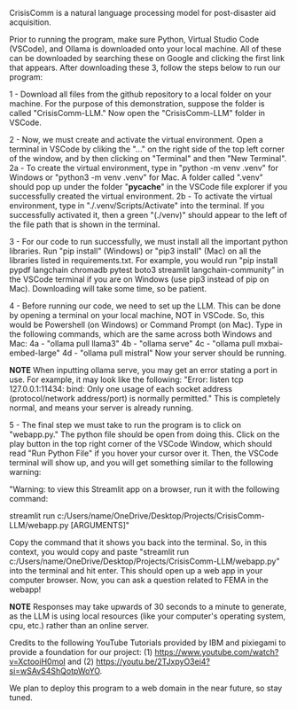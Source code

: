 CrisisComm is a natural language processing model for post-disaster aid acquisition. 

Prior to running the program, make sure Python, Virtual Studio Code (VSCode), and Ollama is downloaded onto your local machine. All of these can be downloaded by searching these on Google and clicking the first link that appears. After downloading these 3, follow the steps below to run our program:

1 - Download all files from the github repository to a local folder on your machine. For the purpose of this demonstration, suppose the folder is called "CrisisComm-LLM." Now open the "CrisisComm-LLM" folder in VSCode.

2 - Now, we must create and activate the virtual environment. Open a terminal in VSCode by cliking the "..." on the right side of the top left corner of the window, and by then clicking on "Terminal" and then "New Terminal". 
    2a - To create the virtual environment, type in "python -m venv .venv" for Windows or "python3 -m venv .venv" for Mac. A folder called ".venv" should pop up under the folder "__pycache__" in the VSCode file explorer if you successfully created the virtual environment.
    2b - To activate the virtual environment, type in "./.venv/Scripts/Activate" into the terminal. If you successfully activated it, then a green "(./venv)" should appear to the left of the file path that is shown in the terminal. 

3 - For our code to run successfully, we must install all the important python libraries. Run "pip install" (Windows) or "pip3 install" (Mac) on all the libraries listed in requirements.txt. For example, you would run "pip install pypdf langchain chromadb pytest boto3 streamlit langchain-community" in the VSCode terminal if you are on Windows (use pip3 instead of pip on Mac). Downloading will take some time, so be patient.

4 - Before running our code, we need to set up the LLM. This can be done by opening a terminal on your local machine, NOT in VSCode. So, this would be Powershell (on Windows) or Command Prompt (on Mac). Type in the following commands, which are the same across both Windows and Mac: 
    4a - "ollama pull llama3"
    4b - "ollama serve"
    4c - "ollama pull mxbai-embed-large"
    4d - "ollama pull mistral"
Now your server should be running. 

**NOTE** When inputting ollama serve, you may get an error stating a port in use. For example, it may look like the following: "Error: listen tcp 127.0.0.1:11434: bind: Only one usage of each socket address (protocol/network address/port) is normally permitted." This is completely normal, and means your server is already running.

5 - The final step we must take to run the program is to click on "webapp.py." The python file should be open from doing this. Click on the play button in the top right corner of the VSCode Window, which should read "Run Python File" if you hover your cursor over it. Then, the VSCode terminal will show up, and you will get something similar to the following warning:

"Warning: to view this Streamlit app on a browser, run it with the following
command:

streamlit run c:/Users/name/OneDrive/Desktop/Projects/CrisisComm-LLM/webapp.py [ARGUMENTS]"

Copy the command that it shows you back into the terminal. So, in this context, you would copy and paste "streamlit run c:/Users/name/OneDrive/Desktop/Projects/CrisisComm-LLM/webapp.py" into the terminal and hit enter. This should open up a web app in your computer browser. Now, you can ask a question related to FEMA in the webapp! 

**NOTE** Responses may take upwards of 30 seconds to a minute to generate, as the LLM is using local resources (like your computer's operating system, cpu, etc.) rather than an online server.

Credits to the following YouTube Tutorials provided by IBM and pixiegami to provide a foundation for our project: (1) https://www.youtube.com/watch?v=XctooiH0moI and (2) https://youtu.be/2TJxpyO3ei4?si=wSAvS4ShQotpWoYO.

We plan to deploy this program to a web domain in the near future, so stay tuned.
